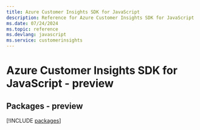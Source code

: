 ```yaml
---
title: Azure Customer Insights SDK for JavaScript
description: Reference for Azure Customer Insights SDK for JavaScript
ms.date: 07/24/2024
ms.topic: reference
ms.devlang: javascript
ms.service: customerinsights
---
```

# Azure Customer Insights SDK for JavaScript - preview
## Packages - preview
[!INCLUDE [packages](customer-insights-index.md)]